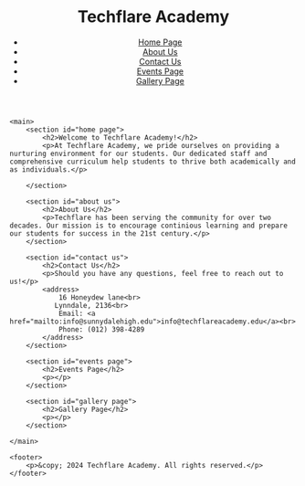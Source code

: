# 
<!DOCTYPE html>
<html lang="en">
<head>
  
</head>
<body>
    <header>
        <h1>Techflare Academy</h1>
        <nav>
            <ul>
                <li><a href="#home page">Home Page</a></li> 
                <li><a href="#about us">About Us</a></li>
                <li><a href="#contact us">Contact Us</a></li>
                <li><a href="#events page">Events Page</a></li>
                <li><a href="#gallery page">Gallery Page</a></li>
            </ul>
        </nav>
    </header>

    <main>
        <section id="home page">
            <h2>Welcome to Techflare Academy!</h2>
            <p>At Techflare Academy, we pride ourselves on providing a nurturing environment for our students. Our dedicated staff and comprehensive curriculum help students to thrive both academically and as individuals.</p>
          
        </section>

        <section id="about us">
            <h2>About Us</h2>
            <p>Techflare has been serving the community for over two decades. Our mission is to encourage continious learning and prepare our students for success in the 21st century.</p>
        </section>

        <section id="contact us">
            <h2>Contact Us</h2>
            <p>Should you have any questions, feel free to reach out to us!</p>
            <address>
                16 Honeydew lane<br>
               Lynndale, 2136<br> 
                Email: <a href="mailto:info@sunnydalehigh.edu">info@techflareacademy.edu</a><br>
                Phone: (012) 398-4289
            </address>
        </section>

        <section id="events page">
            <h2>Events Page</h2>
            <p></p>
        </section>

        <section id="gallery page">
            <h2>Gallery Page</h2>
            <p></p>
        </section>

    </main>

    <footer>
        <p>&copy; 2024 Techflare Academy. All rights reserved.</p>
    </footer>
</body>
</html>

